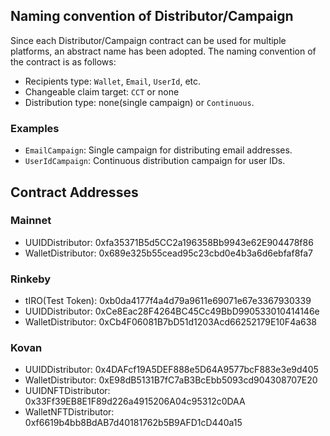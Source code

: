 ## Naming convention of Distributor/Campaign

Since each Distributor/Campaign contract can be used for multiple platforms, an abstract name has been adopted.
The naming convention of the contract is as follows: 

- Recipients type: `Wallet`, `Email`, `UserId`, etc.
- Changeable claim target: `CCT` or none
- Distribution type: none(single campaign) or `Continuous`.

### Examples

- `EmailCampaign`: Single campaign for distributing email addresses.
- `UserIdCampaign`: Continuous distribution campaign for user IDs.

## Contract Addresses 

### Mainnet

- UUIDDistributor: 0xfa35371B5d5CC2a196358Bb9943e62E904478f86
- WalletDistributor: 0x689e325b55cead95c23cbd0e4b3a6d6ebfaf8fa7

### Rinkeby

- tIRO(Test Token): 0xb0da4177f4a4d79a9611e69071e67e3367930339
- UUIDDistributor: 0xCe8Eac28F4264BC45Cc49BbD990533010414146e
- WalletDistributor: 0xCb4F06081B7bD51d1203Acd66252179E10F4a638

### Kovan

- UUIDDistributor: 0x4DAFcf19A5DEF888e5D64A9577bcF883e3e9d405
- WalletDistributor: 0xE98dB5131B7fC7aB3BcEbb5093cd904308707E20
- UUIDNFTDistributor: 0x33Ff39EB8E1F89d226a4915206A04c95312c0DAA 
- WalletNFTDistributor: 0xf6619b4bb8BdAB7d40181762b5B9AFD1cD440a15
